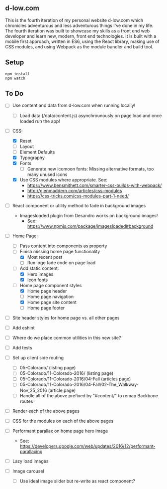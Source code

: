 d-low.com 
---
 
This is the fourth iteration of my personal website d-low.com which chronicles
adventurous and less adventurous things I've done in my life. The fourth 
iteration was built to showcase my skills as a front end web developer and learn
new, modern, front end technologies. It is built with a mobile first approach, 
written in ES6, using the React library, making use of CSS modules, and using 
Webpack as the module bundler and build tool.
 
 
Setup
---
 
```
npm install
npm watch 
```

To Do
---

- [ ] Use content and data from d-low.com when running locally!
  - [ ] Load data (/data/content.js) asynchrounously on page load and once loaded 
        run the app! 

- [ ] CSS:
  - [x] Reset
  - [ ] Layout 
  - [ ] Element Defaults
  - [x] Typography
  - [x] Fonts
    - [ ] Generate new icomoon fonts: Missing alternative formats, too many unused icons
  - [x] Use CSS modules where appropriate. See:
    - https://www.bensmithett.com/smarter-css-builds-with-webpack/
    - http://glenmaddern.com/articles/css-modules
    - https://css-tricks.com/css-modules-part-1-need/

- [ ] React component or utility method to fade in background images 
  - Imagesloaded plugin from Desandro works on background images!
    - See: https://www.npmjs.com/package/imagesloaded#background

- [ ] Home Page:
  - [ ] Pass content into components as property
  - [ ] Finish missing home page functionality
    - [x] Most recent post
    - [ ] Run logo fade code on page load
  - [ ] Add static content:
    - [x] Hero images
    - [x] Icon fonts
  - [ ] Home page component styles
    - [x] Home page header
    - [ ] Home page navigation
    - [x] Home page site content
    - [ ] Home page footer

- [ ] Site header styles for home page vs. all other pages

- [ ] Add eshint
- [ ] Where do we place common utilities in this new site?
- [ ] Add tests

- [ ] Set up client side routing
  - [ ] 05-Colorado/ (listing page)
  - [ ] 05-Colorado/11-Colorado-2016/ (listing page)
  - [ ] 05-Colorado/11-Colorado-2016/04-Fall (articles page)
  - [ ] 05-Colorado/11-Colorado-2016/04-Fall/02-The_Walkway-Nov_25_2016 (article page)
  - [ ] Handle all of the above prefixed by "#content/" to remap Backbone routes

- [ ] Render each of the above pages
- [ ] CSS for the modules on each of the above pages

- [ ] Performant parallax on home page hero image
  - See: https://developers.google.com/web/updates/2016/12/performant-parallaxing
- [ ] Lazy load images
- [ ] Image carousel
  - [ ] Use ideal image slider but re-write as react component?
